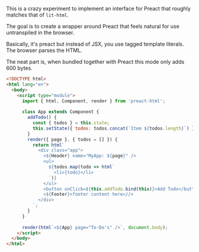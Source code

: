 This is a crazy experiment to implement an interface for Preact that roughly matches that of `lit-html`.

The goal is to create a wrapper around Preact that feels natural for use untranspiled in the browser.

Basically, it's preact but instead of JSX, you use tagged template literals. The browser parses the HTML.

The neat part is, when bundled together with Preact this mode only adds 600 bytes.

```html
<!DOCTYPE html>
<html lang="en">
  <body>
    <script type="module">
      import { html, Component, render } from 'preact-html';
  
      class App extends Component {
        addTodo() {
          const { todos } = this.state;
          this.setState({ todos: todos.concat(`Item ${todos.length}`) });
        }
        render({ page }, { todos = [] }) {
          return html`
            <div class="app">
              <${Header} name="MyApp: ${page}" />
              <ul>
                ${todos.map(todo => html`
                  <li>{todo}</li>
                `)}
              </ul>
              <button onClick=${this.addTodo.bind(this)}>Add Todo</button>
              <${Footer}>footer content here<//>
            </div>
          `;
        }
      }
  
      render(html`<${App} page="To-Do's" />`, document.body);
    </script>
  </body>
</html>
```